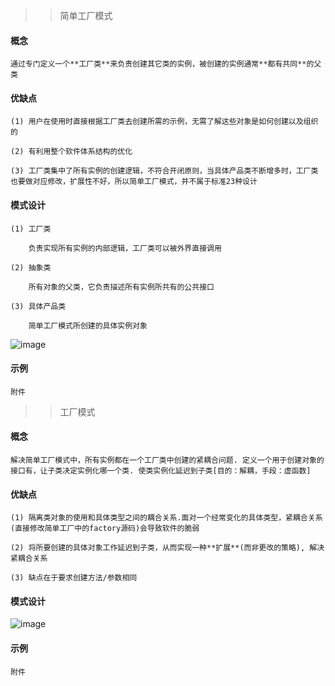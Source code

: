 >> 简单工厂模式

#### 概念

    通过专门定义一个**工厂类**来负责创建其它类的实例，被创建的实例通常**都有共同**的父类

#### 优缺点

    (1) 用户在使用时直接根据工厂类去创建所需的示例，无需了解这些对象是如何创建以及组织的
    
    (2) 有利用整个软件体系结构的优化
    
    (3) 工厂类集中了所有实例的创建逻辑，不符合开闭原则，当具体产品类不断增多时，工厂类也要做对应修改，扩展性不好，所以简单工厂模式，并不属于标准23种设计

#### 模式设计

    (1) 工厂类
    
        负责实现所有实例的内部逻辑，工厂类可以被外界直接调用
        
    (2) 抽象类
    
        所有对象的父类，它负责描述所有实例所共有的公共接口
    
    (3) 具体产品类

        简单工厂模式所创建的具体实例对象

![image](https://user-images.githubusercontent.com/42632290/232202396-654512b1-3cbf-4a53-a25c-e77c8315ed46.png)


#### 示例

```
附件
```

>> 工厂模式

#### 概念

    解决简单工厂模式中，所有实例都在一个工厂类中创建的紧耦合问题. 定义一个用于创建对象的接口有，让子类决定实例化哪一个类. 使类实例化延迟到子类[目的：解耦，手段：虚函数]

#### 优缺点

    (1) 隔离类对象的使用和具体类型之间的耦合关系.面对一个经常变化的具体类型，紧耦合关系(直接修改简单工厂中的factory源码)会导致软件的脆弱
    
    (2) 将所要创建的具体对象工作延迟到子类，从而实现一种**扩展**(而非更改的策略), 解决紧耦合关系
    
    (3) 缺点在于要求创建方法/参数相同

#### 模式设计

![image](https://user-images.githubusercontent.com/42632290/232262775-f6016dfd-89d9-4350-a312-45802d107c17.png)

#### 示例

```
附件
```



